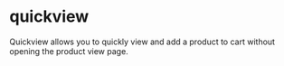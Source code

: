 quickview
=========

Quickview allows you to quickly view and add a product to cart without opening the product view page.
